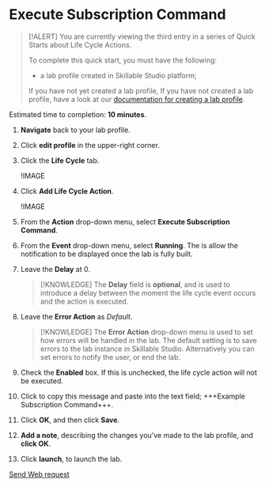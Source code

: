 # Execute Subscription Command

> [!ALERT] You are currently viewing the third entry in a series of Quick Starts about Life Cycle Actions.
>
> To complete this quick start, you must have the following:
> * a lab profile created in Skillable Studio platform;
> 
> If you have not yet created a lab profile, If you have not created a lab profile, have a look at our [documentation for creating a lab profile](URL).

Estimated time to completion: **10 minutes**.

1. **Navigate** back to your lab profile.

1. Click **edit profile** in the upper-right corner.

1. Click the **Life Cycle** tab.

    !IMAGE[](\docs\lod\images\life-cycle-tab.png)

1. Click **Add Life Cycle Action**.

    !IMAGE[](\docs\lod\images\add-life-cycle-action.png)

1. From the **Action** drop-down menu, select **Execute Subscription Command**.

1. From the **Event** drop-down menu, select **Running**. The is allow the notification to be displayed once the lab is fully built.

1. Leave the **Delay** at 0. 

    >[!KNOWLEDGE] The **Delay** field is **optional**, and is used to introduce a delay between the moment the life cycle event occurs and the action is executed. 

1. Leave the **Error Action** as _Default_.

    > [!KNOWLEDGE] The **Error Action** drop-down menu is used to set how errors will be handled in the lab. The default setting is to save errors to the lab instance in Skillable Studio. Alternatively you can set errors to notify the user, or end the lab.

1. Check the **Enabled** box. If this is unchecked, the life cycle action will not be executed.

1. Click to copy this message and paste into the text field; +++Example Subscription Command+++. 

1. Click **OK**, and then click **Save**. 

1. **Add a note**, describing the changes you've made to the lab profile, and **click OK**.

1. Click **launch**, to launch the lab.

[Send Web request](/lod/quick-starts/life-cycle-actions/web-request.md)
